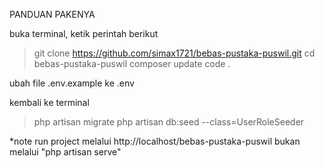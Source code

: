 PANDUAN PAKENYA

buka terminal, ketik perintah berikut
> git clone https://github.com/simax1721/bebas-pustaka-puswil.git
> cd bebas-pustaka-puswil
> composer update
> code .

ubah file .env.example ke .env

kembali ke terminal
> php artisan migrate
> php artisan db:seed --class=UserRoleSeeder

*note
run project melalui http://localhost/bebas-pustaka-puswil bukan melalui "php artisan serve"
